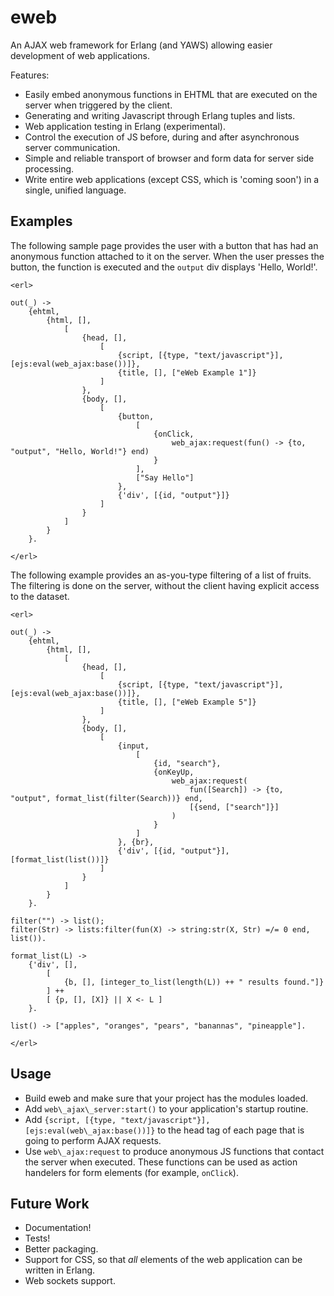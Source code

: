 eweb
====

An AJAX web framework for Erlang (and YAWS) allowing easier development of web applications.

Features:

* Easily embed anonymous functions in EHTML that are executed on the server when triggered by the client.
* Generating and writing Javascript through Erlang tuples and lists.
* Web application testing in Erlang (experimental).
* Control the execution of JS before, during and after asynchronous server communication.
* Simple and reliable transport of browser and form data for server side processing.
* Write entire web applications (except CSS, which is 'coming soon') in a single, unified language.

## Examples ##

The following sample page provides the user with a button that has had an anonymous function attached to it on the server. When the user presses the button, the function is executed and the `output` div displays 'Hello, World!'.

```
<erl>

out(_) ->
	{ehtml,
		{html, [],
			[
				{head, [],
					[
						{script, [{type, "text/javascript"}], [ejs:eval(web_ajax:base())]},
						{title, [], ["eWeb Example 1"]}
					]
				},
				{body, [],
					[
						{button,
							[
								{onClick,
									web_ajax:request(fun() -> {to, "output", "Hello, World!"} end)
								}
							],
							["Say Hello"]
						},
						{'div', [{id, "output"}]}
					]
				}
			]
		}
	}.

</erl>
```

The following example provides an as-you-type filtering of a list of fruits. The filtering is done on the server, without the client having explicit access to the dataset.

```
<erl>

out(_) ->
	{ehtml,
		{html, [],
			[
				{head, [],
					[
						{script, [{type, "text/javascript"}], [ejs:eval(web_ajax:base())]},
						{title, [], ["eWeb Example 5"]}
					]
				},
				{body, [],
					[
						{input,
							[
								{id, "search"},
								{onKeyUp,
									web_ajax:request(
										fun([Search]) -> {to, "output", format_list(filter(Search))} end,
										[{send, ["search"]}]
									)
								}
							]
						}, {br},
						{'div', [{id, "output"}], [format_list(list())]}
					]
				}
			]
		}
	}.

filter("") -> list();
filter(Str) -> lists:filter(fun(X) -> string:str(X, Str) =/= 0 end, list()).

format_list(L) ->
	{'div', [],
		[
			{b, [], [integer_to_list(length(L)) ++ " results found."]}
		] ++
		[ {p, [], [X]} || X <- L ]
	}.

list() -> ["apples", "oranges", "pears", "banannas", "pineapple"].

</erl>
```

## Usage ##

- Build eweb and make sure that your project has the modules loaded.
- Add `web\_ajax\_server:start()` to your application's startup routine.
- Add `{script, [{type, "text/javascript"}], [ejs:eval(web\_ajax:base())]}` to the head tag of each page that is going to perform AJAX requests.
- Use `web\_ajax:request` to produce anonymous JS functions that contact the server when executed. These functions can be used as action handelers for form elements (for example, `onClick`).

## Future Work ##

* Documentation!
* Tests!
* Better packaging.
* Support for CSS, so that _all_ elements of the web application can be written in Erlang.
* Web sockets support.
